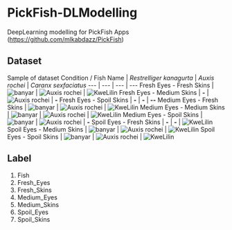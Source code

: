 # PickFish-DLModelling
DeepLearning modelling for PickFish Apps (https://github.com/mlkabdazz/PickFish)

## Dataset
Sample of dataset
Condition / Fish Name | _Restrelliger kanagurta_ | _Auxis rochei_ | _Caranx sexfaciatus_
--- | --- | --- | ---
Fresh Eyes - Fresh Skins | ![banyar](/assets/images/BR-FF.jpg) | ![Auxis rochei](/assets/images/TL-FF.jpg) | ![KweLilin](/assets/images/KL-FF.jpg)
Fresh Eyes - Medium Skins | **-** | ![Auxis rochei](/assets/images/TL-FM.jpg) | **-**
Fresh Eyes - Spoil Skins | **-** | **-** | **--**
Medium Eyes - Fresh Skins | ![banyar](/assets/images/BR-MF.jpg) | ![Auxis rochei](/assets/images/TL-MF.jpg) | ![KweLilin](/assets/images/KL-MF.jpg)
Medium Eyes - Medium Skins | ![banyar](/assets/images/BR-MM.jpg)  | ![Auxis rochei](/assets/images/TL-MM.jpg) | ![KweLilin](/assets/images/KL-MM.jpg)
Medium Eyes - Spoil Skins | ![banyar](/assets/images/BR-MS.jpg)  | ![Auxis rochei](/assets/images/TL-MS.jpg) | **-**
Spoil Eyes - Fresh Skins | **-** | **-** | ![KweLilin](/assets/images/KL-SF.jpg)
Spoil Eyes - Medium Skins | ![banyar](/assets/images/BR-SM.jpg) | ![Auxis rochei](/assets/images/TL-SM.jpg) | ![KweLilin](/assets/images/KL-SM.jpg)
Spoil Eyes - Spoil Skins | ![banyar](/assets/images/BR-SS.jpg) | ![Auxis rochei](/assets/images/TL-SS.jpg) | ![KweLilin](/assets/images/KL-SS.jpg)

## Label
1. Fish
2. Fresh_Eyes
3. Fresh_Skins
4. Medium_Eyes
5. Medium_Skins
6. Spoil_Eyes
7. Spoil_Skins
